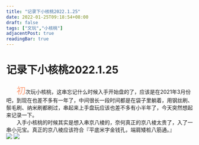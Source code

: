 ```yaml
---
title: "记录下小核桃2022.1.25"
date: 2022-01-25T09:18:54+08:00
draft: false
tags: ["文玩","小核桃"]
adjacentPost: true
readingBar: true
---
```

# 记录下小核桃2022.1.25

&emsp;&emsp;<font size=5 color=#ffa07a>初</font>次玩小核桃，这串忘记什么时候入手开始盘的了，应该是在2021年3月份吧，到现在也差不多有一年了，中间很长一段时间都是在袋子里躺着，用钢丝刷、鬃毛刷、纳米刷都刷过，串起来上手盘玩应该也差不多有小半年了，今天突然想起来记录一下。<br>
&emsp;&emsp;入手小核桃的时候其实是想入串京八棱的，奈何真正的京八棱太贵了，入了一串小元宝。真正的京八棱应该符合『平底米字金钱孔，端肩矮桩八筋通。』<br>
![](https://cdn.jsdelivr.net/gh/tosspi/img@main//img/11641643074257_.pic_hd.jpg)
![](https://cdn.jsdelivr.net/gh/tosspi/img@main//img/11651643074259_.pic_hd.jpg)